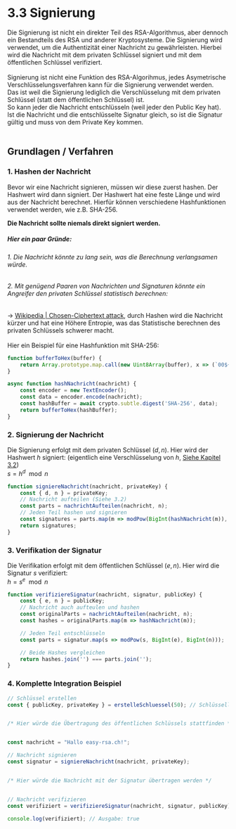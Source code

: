 # 3.3 Signierung
Die Signierung ist nicht ein direkter Teil des RSA-Algorithmus, aber dennoch ein Bestandteils des RSA und anderer Kryptosysteme. Die Signierung wird verwendet, um die Authentizität einer Nachricht zu gewährleisten. Hierbei wird die Nachricht mit dem privaten Schlüssel signiert und mit dem öffentlichen Schlüssel verifiziert. <br>
<br>
Signierung ist nicht eine Funktion des RSA-Algorihmus, jedes Asymetrische Verschlüsselungsverfahren kann für die Signierung verwendet werden. <br>
Das ist weil die Signierung lediglich die Verschlüsselung mit dem privaten Schlüssel (statt dem öffentlichen Schlüssel) ist. <br>
So kann jeder die Nachricht entschlüsseln (weil jeder den Public Key hat). Ist die Nachricht und die entschlüsselte Signatur gleich, so ist die Signatur gültig und muss von dem Private Key kommen. <br>
<br>

## Grundlagen / Verfahren

### 1. Hashen der Nachricht
Bevor wir eine Nachricht signieren, müssen wir diese zuerst hashen. Der Hashwert wird dann signiert. Der Hashwert hat eine feste Länge und wird aus der Nachricht berechnet. Hierfür können verschiedene Hashfunktionen verwendet werden, wie z.B. SHA-256.
<br>

**Die Nachricht sollte niemals direkt signiert werden.**
##### Hier ein paar Gründe:
###### 1. Die Nachricht könnte zu lang sein, was die Berechnung verlangsamen würde.
###### 2. Mit genügend Paaren von Nachrichten und Signaturen könnte ein Angreifer den privaten Schlüssel statistisch berechnen:
-> [Wikipedia | Chosen-Ciphertext attack](https://de.wikipedia.org/wiki/Chosen-Ciphertext-Angriff), durch Hashen wird die Nachricht kürzer und hat eine Höhere Entropie, was das Statistische berechnen des privaten Schlüssels schwerer macht.
<br>
<br>
Hier ein Beispiel für eine Hashfunktion mit SHA-256:

```javascript
function bufferToHex(buffer) {
    return Array.prototype.map.call(new Uint8Array(buffer), x => (`00${x.toString(16)}`).slice(-2)).join('');
}

async function hashNachricht(nachricht) {
    const encoder = new TextEncoder();
    const data = encoder.encode(nachricht);
    const hashBuffer = await crypto.subtle.digest('SHA-256', data);
    return bufferToHex(hashBuffer);
}
```

### 2. Signierung der Nachricht
Die Signierung erfolgt mit dem privaten Schlüssel $(d, n)$. Hier wird der Hashwert $h$ signiert: (eigentlich eine Verschlüsselung von $h$, [Siehe Kapitel 3.2](/article/10))
<br> 
$s = h^d \mod n$
<br>

```javascript
function signiereNachricht(nachricht, privateKey) {
    const { d, n } = privateKey;
    // Nachricht aufteilen (Siehe 3.2)
    const parts = nachrichtAufteilen(nachricht, n);
    // Jeden Teil hashen und signieren
    const signatures = parts.map(m => modPow(BigInt(hashNachricht(m)), BigInt(d), BigInt(n)));
    return signatures;
}
```

### 3. Verifikation der Signatur
Die Verifikation erfolgt mit dem öffentlichen Schlüssel $(e, n)$. Hier wird die Signatur $s$ verifiziert:
<br>
$h = s^e \mod n$
<br>

```javascript
function verifiziereSignatur(nachricht, signatur, publicKey) {
    const { e, n } = publicKey;
    // Nachricht auch aufteulen und hashen
    const originalParts = nachrichtAufteilen(nachricht, n);
    const hashes = originalParts.map(m => hashNachricht(m));

    // Jeden Teil entschlüsseln
    const parts = signatur.map(s => modPow(s, BigInt(e), BigInt(n)));

    // Beide Hashes vergleichen
    return hashes.join('') === parts.join('');
}
```

### 4. Komplette Integration Beispiel
```javascript
// Schlüssel erstellen
const { publicKey, privateKey } = erstelleSchluessel(50); // Schlüssellänge von 50 Bit


/* Hier würde die Übertragung des öffentlichen Schlüssels stattfinden */


const nachricht = "Hallo easy-rsa.ch!";

// Nachricht signieren
const signatur = signiereNachricht(nachricht, privateKey);


/* Hier würde die Nachricht mit der Signatur übertragen werden */


// Nachricht verifizieren
const verifiziert = verifiziereSignatur(nachricht, signatur, publicKey);

console.log(verifiziert); // Ausgabe: true
```
<br>